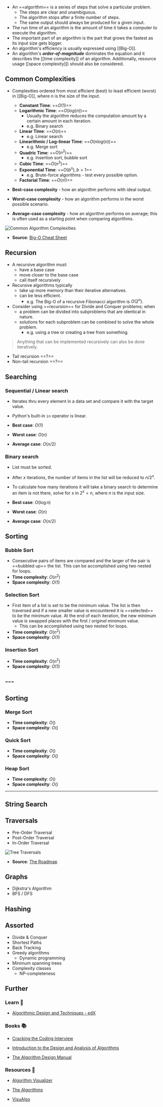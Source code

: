 - An ==algorithm== is a series of steps that solve a particular problem.
    - The steps are clear and unambiguous.
    - The algorithm stops after a finite number of steps.
    - The same output should always be produced for a given input.
- The run time of an algorithm is the amount of time it takes a computer to execute the algorithm.
- The important part of an algorithm is the part that grows the fastest as its input size gets bigger.
- An algorithm's efficiency is usually expressed using [[Big-O]].
- An algorithm's **_order-of-magnitude_** dominates the equation and it describes the [[time complexity]] of an algorithm. Additionally, resource usage [[space complexity]]) should also be considered.

## Common Complexities

- Complexities ordered from most efficient (best) to least efficient (worst) in [[Big-O]], where n is the size of the input.
    - **Constant Time**: ==$O(1)$==
    - **Logarithmic Time**: ==$O(log(n))$==
        - Usually the algorithm reduces the computation amount by a certain amount in each iteration.
        - e.g. Binary search
    - **Linear Time**: ==$O(n)$==
        - e.g. Linear search
    - **Linearithmic / Log-linear Time**: ==$O(nlog(n))$==
        - e.g. Merge sort
    - **Quadric Time**: ==$O(n^2)$==
        - e.g. Insertion sort, bubble sort
    - **Cubic Time**: ==$O(n^3)$==
    - **Exponential Time**: ==$O(b^n), b > 1$==
        - e.g. Brute-force algorithms - test every possible option.
    - **Factorial Time**: ==$O(n!)$==

- **Best-case complexity** - how an algorithm performs with ideal output.
- **Worst-case complexity** - how an algorithm performs in the worst possible scenario.
- **Average-case complexity** - how an algorithm performs on average; this is often used as a starting point when comparing algorithms.

![Common Algorithm Complexities](assets/images/compsci.algo-common-big-o.png)
- **Source**: [Big-O Cheat Sheet](https://www.bigocheatsheet.com)

## Recursion

- A recursive algorithm must:
    - have a base case
    - move closer to the base case
    - call itself recursively
- Recursive algorithms typically
    - take up more memory than their iterative alternatives.
    - can be less efficient.
        - e.g. The Big-O of a recursive Fibonacci algorithm is $O(2^n)$.
- Consider using ==recursion== for Divide and Conquer problems; when 
    - a problem can be divided into subproblems that are identical in nature.
    - solutions for each subproblem can be combined to solve the whole problem.
        - e.g. using a tree or creating a tree from something.

> Anything that can be implemented recursively can also be done iteratively.

- Tail recursion ==?==
- Non-tail recursion ==?==

## Searching

### Sequential / Linear search

- Iterates thru every element in a data set and compare it with the target value.
- Python's built-in `in` operator is linear.

- **Best case**: $O(1)$
- **Worst case**: $O(n)$
- **Average case**: $O(n/2)$

### Binary search

- List must be sorted.
- After $x$ iterations, the number of items in the list will be reduced to $n/2^x$.
- To calculate how many iterations it will take a binary search to determine an item is not there, solve for $x$ in $2^x = n$, where $n$ is the input size.

- **Best case**: $O(\log n)$
- **Worst case**: $O(n)$
- **Average case**: $O(n/2)$

## Sorting

### Bubble Sort

- Consecutive pairs of items are compared and the larger of the pair is ==bubbled up== the list. This can be accomplished using two nested for loops.
- **Time complexity**: $O(n^2)$
- **Space complexity**: $O(1)$

### Selection Sort

- First item of a list is set to be the minimum value. The list is then traversed and if a new smaller value is encountered it is ==selected== to be the minimum value. At the end of each iteration, the new minimum value is swapped places with the first / *original* minimum value.
    - This can be accomplished using two nested for loops.
- **Time complexity**: $O(n^2)$
- **Space complexity**: $O(1)$

### Insertion Sort


- **Time complexity**: $O(n^2)$
- **Space complexity**: $O(1)$

## ---

## Sorting 

### Merge Sort

- **Time complexity**: $O()$
- **Space complexity**: $O()$

### Quick Sort

- **Time complexity**: $O()$
- **Space complexity**: $O()$

### Heap Sort

- **Time complexity**: $O()$
- **Space complexity**: $O()$

---

## String Search

## Traversals

- Pre-Order Traversal
- Post-Order Traversal
- In-Order Traversal

![Tree Traversals](Assets/Images/compsci.tree-traversal.png)
- **Source**: [The Roadmap](https://roadmap.sh)

## Graphs

- Dijkstra's Algorithm
- BFS / DFS

## Hashing

## Assorted

- Divide & Conquer
- Shortest Paths
- Back Tracking
- Greedy algorithms
    - Dynamic programming
- Minimum spanning trees
- Complexity classes
    - NP-completeness

## Further

### Learn 🧠

- [Algorithmic Design and Techniques - edX](https://www.edx.org/course/algorithmic-design-and-techniques)

### Books 📚

- [Cracking the Coding Interview](https://app.thestorygraph.com/books/61084720-073b-4d8b-b71a-7cc3fb77daa2)

- [Introduction to the Design and Analysis of Algorithms](https://app.thestorygraph.com/books/7b23f4fb-42ec-48e5-a0d4-f5b8575e6b2c)

- [The Algorithm Design Manual](https://app.thestorygraph.com/books/8783f581-7ded-4bd6-b8b7-67e464419018)

### Resources 🧩

- [Algorithm Visualizer](https://algorithm-visualizer.org/)

- [The Algorithms](https://the-algorithms.com/)

- [VisuAlgo](https://visualgo.net/en)
